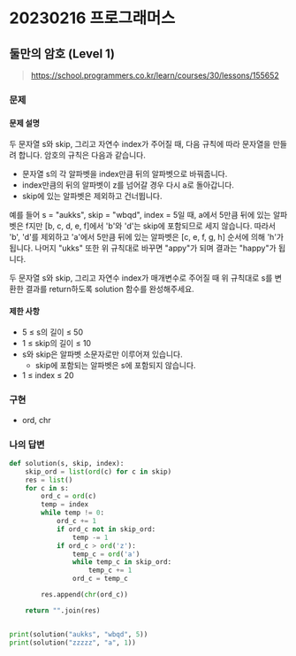 # 20230216 프로그래머스

## 둘만의 암호 (Level 1)
> https://school.programmers.co.kr/learn/courses/30/lessons/155652

### 문제
#### 문제 설명
두 문자열 s와 skip, 그리고 자연수 index가 주어질 때, 다음 규칙에 따라 문자열을 만들려 합니다. 암호의 규칙은 다음과 같습니다.

- 문자열 s의 각 알파벳을 index만큼 뒤의 알파벳으로 바꿔줍니다.
- index만큼의 뒤의 알파벳이 z를 넘어갈 경우 다시 a로 돌아갑니다.
- skip에 있는 알파벳은 제외하고 건너뜁니다.

예를 들어 s = "aukks", skip = "wbqd", index = 5일 때, a에서 5만큼 뒤에 있는 알파벳은 f지만 [b, c, d, e, f]에서 'b'와 'd'는 skip에 포함되므로 세지 않습니다. 따라서 'b', 'd'를 제외하고 'a'에서 5만큼 뒤에 있는 알파벳은 [c, e, f, g, h] 순서에 의해 'h'가 됩니다. 나머지 "ukks" 또한 위 규칙대로 바꾸면 "appy"가 되며 결과는 "happy"가 됩니다.

두 문자열 s와 skip, 그리고 자연수 index가 매개변수로 주어질 때 위 규칙대로 s를 변환한 결과를 return하도록 solution 함수를 완성해주세요.

#### 제한 사항
- 5 ≤ s의 길이 ≤ 50
- 1 ≤ skip의 길이 ≤ 10
- s와 skip은 알파벳 소문자로만 이루어져 있습니다.
  - skip에 포함되는 알파벳은 s에 포함되지 않습니다.
- 1 ≤ index ≤ 20

### 구현
- ord, chr

### 나의 답변
```python
def solution(s, skip, index):
    skip_ord = list(ord(c) for c in skip)
    res = list()
    for c in s:
        ord_c = ord(c)
        temp = index
        while temp != 0:
            ord_c += 1
            if ord_c not in skip_ord:
                temp -= 1
            if ord_c > ord('z'):
                temp_c = ord('a')
                while temp_c in skip_ord:
                    temp_c += 1
                ord_c = temp_c

        res.append(chr(ord_c))

    return "".join(res)


print(solution("aukks", "wbqd", 5))
print(solution("zzzzz", "a", 1))
```